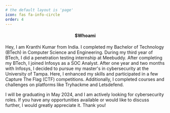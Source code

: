 ```yaml
---
# the default layout is 'page'
icon: fas fa-info-circle
order: 4
---
```

<h4 align="center">$Whoami</h4>
Hey, I am Kranthi Kumar from India. I completed my Bachelor of Technology (BTech) in Computer Science and Engineering. During my third year of BTech, I did a penetration testing internship at Meebuddy. After completing my BTech, I joined Infosys as a SOC Analyst. After one year and two months with Infosys, I decided to pursue my master's in cybersecurity at the University of Tampa. Here, I enhanced my skills and participated in a few Capture The Flag (CTF) competitions. Additionally, I completed courses and challenges on platforms like Tryhackme and Letsdefend.

I will be graduating in May 2024, and I am actively looking for cybersecurity roles. If you have any opportunities available or would like to discuss further, I would greatly appreciate it. Thank you!
